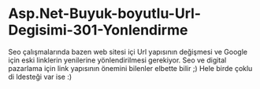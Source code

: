 # Asp.Net-Buyuk-boyutlu-Url-Degisimi-301-Yonlendirme
Seo çalışmalarında bazen web sitesi içi Url yapısının değişmesi ve Google için eski linklerin yenilerine yönlendirilmesi gerekiyor.
Seo ve digital pazarlama için link yapısının önemini bilenler elbette bilir ;) Hele birde çoklu di ldesteği var ise :)
